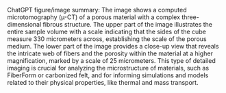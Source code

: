 ChatGPT figure/image summary: The image shows a computed microtomography (µ-CT) of a porous material with a complex three-dimensional fibrous structure. The upper part of the image illustrates the entire sample volume with a scale indicating that the sides of the cube measure 330 micrometers across, establishing the scale of the porous medium. The lower part of the image provides a close-up view that reveals the intricate web of fibers and the porosity within the material at a higher magnification, marked by a scale of 25 micrometers. This type of detailed imaging is crucial for analyzing the microstructure of materials, such as FiberForm or carbonized felt, and for informing simulations and models related to their physical properties, like thermal and mass transport.